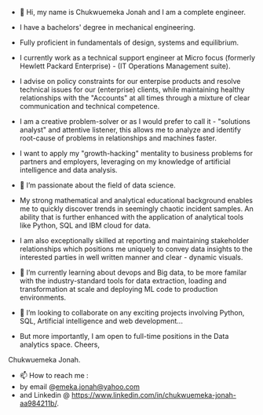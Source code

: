 - 👋 Hi, my name is Chukwuemeka Jonah and I am a complete engineer.

- I have a bachelors' degree in mechanical engineering. 
- Fully proficient in fundamentals of design, systems and equilibrium.
- I currently work as a technical support engineer at Micro focus (formerly Hewlett Packard Enterprise) - (IT Operations Management suite). 
- I advise on policy constraints for our enterpise products and resolve technical issues for our (enterprise) clients, while maintaining healthy relationships with the "Accounts" at all times through a mixture of clear communication and technical competence. 


- I am a creative problem-solver or as I would prefer to call it - "solutions analyst" and attentive listener, this allows me to analyze and identify root-cause of problems in relationships and machines faster. 
- I want to apply my "growth-hacking" mentality to business problems for partners and employers, leveraging on my knowledge of artificial intelligence and data analysis. 
- 👀 I’m passionate about the field of data science.
- My strong mathematical and analytical educational background enables me to quickly discover trends in seemingly chaotic incident samples. An ability that is further enhanced with the application of analytical tools like Python, SQL and IBM cloud for data.
- I am also exceptionally skilled at reporting and maintaining stakeholder relationships which positions me uniquely to convey data insights to the interested parties in well written manner and clear - dynamic visuals. 



- 🌱 I’m currently learning about devops and Big data, to be more familar with the industry-standard tools for data extraction, loading and transformation at scale and deploying ML code to production environments. 
- 💞️ I’m looking to collaborate on any exciting projects involving Python, SQL, Artificial intelligence and web development...
- But more importantly, I am open to full-time positions in the Data analytics space.
Cheers,

Chukwuemeka Jonah.

- 📫 How to reach me : 
- by email @emeka.jonah@yahoo.com 
- and Linkedin @ https://www.linkedin.com/in/chukwuemeka-jonah-aa984211b/.

<!---
jonahbanks1/jonahbanks1 is a ✨ special ✨ repository because its `README.md` (this file) appears on your GitHub profile.
You can click the Preview link to take a look at your changes.
--->
